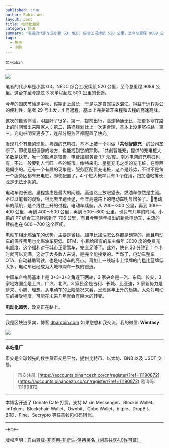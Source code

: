```yaml
---
published: true
author: Robin Wen
layout: post
title: 电动化趋势
category: 想法
summary: "笔者的代步车是小鹏 G3，NEDC 综合工况续航 520 公里，至今总里程 9089 公里。这台车至今跑过 3 次单程超过 500 公里的长途。中国车企格局基本上是 3+3+3+3 角逐下两轮，3 家央企是一汽、东风、长安，3 家地方国企是上汽、广汽、北汽，3 家民企是吉利、长城、比亚迪，3 家新势力是蔚来、小鹏、理想。从电动车的上险情况来看，呈现逐年上升的趋势。大众对电动车的接受程度，可能在未来几年就会有巨大的转变。电动化趋势，改变正在路上。"
tags:
  - 想法
  - 小鹏
---
```


`文/Robin`

***

![](https://cdn.dbarobin.com/o6gt18c.png)

笔者的代步车是小鹏 G3，NEDC 综合工况续航 520 公里，至今总里程 9089 公里。这台车至今跑过 3 次单程超过 500 公里的长途。

今年的国庆节恰逢中秋，假期史上最长，于是决定自驾往返湛江。得益于远程办公的便利性，笔者 29 号出发，4 号返程，基本上完美错开来程和去程的高速高峰。

这次的自驾体验，明显好了很多。第一，提前出行，高速畅通无比，把更多塞在路上的时间留出来陪家人；第二，路径规划比上一次更合理，基本上没走冤枉路；第三，充电桩明显更多了，连部分服务区都配置了快充。

发现几个有趣的现象。粤西的充电桩，基本上被一个叫做「**共创智能充**」的公司垄断了，即使是很偏僻的地方，也能找到它的踪影。「共创智能充」提供的充电桩大多数是快充，唯一的缺点是较贵，电费加服务费 1.7 元/度。南方电网的充电桩也有，不过一般要到人气旺一些的城市。像特来电、星星充电之类的充电桩，在粤西是偏少的。还有一个有趣的现象是，服务区配置充电桩，这个是趋势，不过不是每一个服务区都有充电桩，即使配置了，4 个桩大概率只有 1 个在用，跟加油站排长龙是无法比拟的。

电动车跑长途，里程焦虑是最大的问题。高速路上放眼望去，燃油车依然是主流。不过以笔者的观察，相比去年跑长途，今年高速路上的电动车明显增多了。电动车的续航，是个线性上升的过程。电动车续航，从 200～300 公里，再到 300～400 公里，再到 400～500 公里，再到 500～600 公里，也只有几年的时间。小鹏的 P7 综合工况续航到了 706 公里，而且今明两年推出的新款电动车，主流的续航也在 600～700 这个区间。

电动车相比燃油车的优势，主要是省钱。加电比加油怎么样都是划算的，而且电动车的保养费用也比燃油车更低。BTM，小鹏给所有的车主每年 3000 度的免费充电额度，这个福利对于城市正常驾车，完全足够了。此外，快充 30 分钟到 1 个小时就可以充满，这对于大多数人来说，是完全能接受的。当然了，电动车整车 OTA、自动辅助驾驶，也是电动车的亮点。再加上一线城市上绿牌的门槛比蓝牌低太多，电动车已经成为大城市购车一族的首选。

中国车企格局基本上是 3+3+3+3 角逐下两轮，3 家央企是一汽、东风、长安，3 家地方国企是上汽、广汽、北汽，3 家民企是吉利、长城、比亚迪，3 家新势力是蔚来、小鹏、理想。从电动车的上险情况来看，呈现逐年上升的趋势。大众对电动车的接受程度，可能在未来几年就会有巨大的转变。

**电动化趋势**，改变正在路上。

***

我是区块链罗宾，博客 [dbarobin.com](https://dbarobin.com/)
如果您想和我交流，我的微信: **Wentasy**

![](https://cdn.dbarobin.com/v4yywe2.png)

***

**本站推广**

币安是全球领先的数字货币交易平台，提供比特币、以太坊、BNB 以及 USDT 交易。

> 币安注册: [https://accounts.binancezh.co/cn/register/?ref=11190872](https://accounts.binancezh.co/cn/register/?ref=11190872)
> 邀请码: **11190872**

***

本博客开通了 Donate Cafe 打赏，支持 Mixin Messenger、Blockin Wallet、imToken、Blockchain Wallet、Ownbit、Cobo Wallet、bitpie、DropBit、BRD、Pine、Secrypto 等任意钱包扫码转账。

<center>
    <div class="--donate-button"
         data-button-id="f8b9df0d-af9a-460d-8258-d3f435445075"
    ></div>
</center>

***

–EOF–

版权声明：[自由转载-非商用-非衍生-保持署名（创意共享4.0许可证）](http://creativecommons.org/licenses/by-nc-nd/4.0/deed.zh)